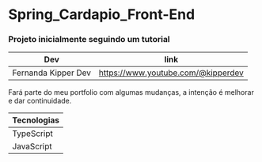 # Spring_Cardapio_Front-End

### Projeto inicialmente seguindo um tutorial

| Dev  | link |
| ------------- |:-------------:|
| Fernanda Kipper Dev| https://www.youtube.com/@kipperdev  |

Fará parte do meu portfolio com algumas mudanças,
a intenção é melhorar e dar continuidade.


| Tecnologias  | 
| ------------- |
|TypeScript|
|JavaScript|
